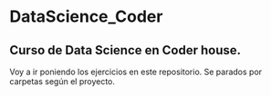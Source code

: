 # DataScience_Coder

## Curso de Data Science en Coder house.

Voy a ir poniendo los ejercicios en este repositorio. Se parados por carpetas según el proyecto.
